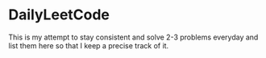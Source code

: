 # DailyLeetCode
This is my attempt to stay consistent and solve 2-3 problems everyday and list them here so that I keep a precise track of it.
